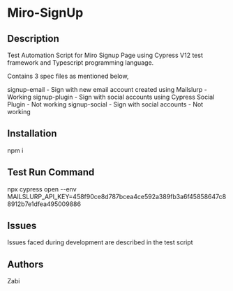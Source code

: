 # Miro-SignUp

## Description
Test Automation Script for Miro Signup Page using Cypress V12 test framework and Typescript programming language.

Contains 3 spec files as mentioned below,

signup-email - Sign with new email account created using Mailslurp - Working
signup-plugin - Sign with social accounts using Cypress Social Plugin - Not working
signup-social - Sign with social accounts - Not working

## Installation
npm i

## Test Run Command
npx cypress open --env MAILSLURP_API_KEY=458f90ce8d787bcea4ce592a389fb3a6f45858647c88912b7e1dfea495009886

## Issues
Issues faced during development are described in the test script 

## Authors
Zabi

